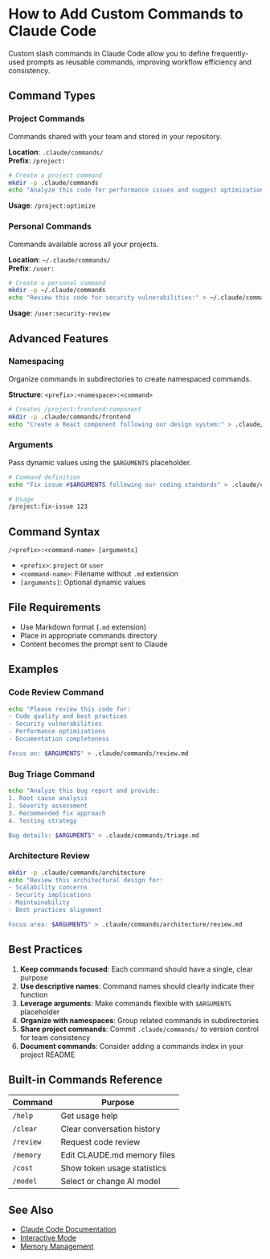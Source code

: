 # How to Add Custom Commands to Claude Code

Custom slash commands in Claude Code allow you to define frequently-used prompts as reusable commands, improving workflow efficiency and consistency.

## Command Types

### Project Commands
Commands shared with your team and stored in your repository.

**Location**: `.claude/commands/`  
**Prefix**: `/project:`

```bash
# Create a project command
mkdir -p .claude/commands
echo "Analyze this code for performance issues and suggest optimizations:" > .claude/commands/optimize.md
```

**Usage**: `/project:optimize`

### Personal Commands
Commands available across all your projects.

**Location**: `~/.claude/commands/`  
**Prefix**: `/user:`

```bash
# Create a personal command
mkdir -p ~/.claude/commands
echo "Review this code for security vulnerabilities:" > ~/.claude/commands/security-review.md
```

**Usage**: `/user:security-review`

## Advanced Features

### Namespacing
Organize commands in subdirectories to create namespaced commands.

**Structure**: `<prefix>:<namespace>:<command>`

```bash
# Creates /project:frontend:component
mkdir -p .claude/commands/frontend
echo "Create a React component following our design system:" > .claude/commands/frontend/component.md
```

### Arguments
Pass dynamic values using the `$ARGUMENTS` placeholder.

```bash
# Command definition
echo "Fix issue #$ARGUMENTS following our coding standards" > .claude/commands/fix-issue.md

# Usage
/project:fix-issue 123
```

## Command Syntax

```
/<prefix>:<command-name> [arguments]
```

- `<prefix>`: `project` or `user`
- `<command-name>`: Filename without `.md` extension
- `[arguments]`: Optional dynamic values

## File Requirements

- Use Markdown format (`.md` extension)
- Place in appropriate commands directory
- Content becomes the prompt sent to Claude

## Examples

### Code Review Command
```bash
echo "Please review this code for:
- Code quality and best practices
- Security vulnerabilities
- Performance optimizations
- Documentation completeness

Focus on: $ARGUMENTS" > .claude/commands/review.md
```

### Bug Triage Command
```bash
echo "Analyze this bug report and provide:
1. Root cause analysis
2. Severity assessment
3. Recommended fix approach
4. Testing strategy

Bug details: $ARGUMENTS" > .claude/commands/triage.md
```

### Architecture Review
```bash
mkdir -p .claude/commands/architecture
echo "Review this architectural design for:
- Scalability concerns
- Security implications
- Maintainability
- Best practices alignment

Focus area: $ARGUMENTS" > .claude/commands/architecture/review.md
```

## Best Practices

1. **Keep commands focused**: Each command should have a single, clear purpose
2. **Use descriptive names**: Command names should clearly indicate their function
3. **Leverage arguments**: Make commands flexible with `$ARGUMENTS` placeholder
4. **Organize with namespaces**: Group related commands in subdirectories
5. **Share project commands**: Commit `.claude/commands/` to version control for team consistency
6. **Document commands**: Consider adding a commands index in your project README

## Built-in Commands Reference

| Command | Purpose |
|---------|---------|
| `/help` | Get usage help |
| `/clear` | Clear conversation history |
| `/review` | Request code review |
| `/memory` | Edit CLAUDE.md memory files |
| `/cost` | Show token usage statistics |
| `/model` | Select or change AI model |

## See Also

- [Claude Code Documentation](https://docs.anthropic.com/en/docs/claude-code/slash-commands)
- [Interactive Mode](https://docs.anthropic.com/en/docs/claude-code/interactive-mode)
- [Memory Management](https://docs.anthropic.com/en/docs/claude-code/memory)
